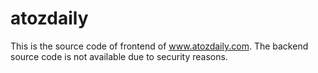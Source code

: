 # atozdaily

This is the source code of frontend of www.atozdaily.com. The backend source code is not available due to security reasons.
